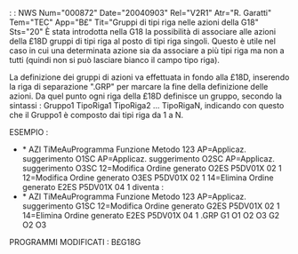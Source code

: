  :  : NWS Num="000872" Date="20040903" Rel="V2R1" Atr="R. Garatti" Tem="TEC" App="B£" Tit="Gruppi di tipi riga nelle azioni della G18" Sts="20"
È stata introdotta nella G18 la possibilità di associare alle azioni della £18D gruppi di tipi riga
al posto di tipi riga singoli.
Questo è utile nel caso in cui una determinata azione sia da associare a più tipi riga ma non a tutti (quindi non si può lasciare bianco il campo tipo riga).

La definizione dei gruppi di azioni va effettuata in fondo alla £18D, inserendo la riga di separazione ".GRP" per marcare la fine della definizione delle azioni.
Da quel punto ogni riga della £18D definisce un gruppo, secondo la sintassi : 
Gruppo1 TipoRiga1 TipoRiga2 ... TipoRigaN,
indicando con questo che il Gruppo1 è composto dai tipi riga da 1 a N.

ESEMPIO : 
- \* AZI                           TiMeAuProgramma Funzione  Metodo      123 AP=Applicaz. suggerimento        O1SC
AP=Applicaz. suggerimento        O2SC
AP=Applicaz. suggerimento        O3SC
12=Modifica Ordine generato      O2ES  P5DV01X   02                      1
12=Modifica Ordine generato      O3ES  P5DV01X   02                      1
14=Elimina Ordine generato       E2ES  P5DV01X   04                      1
diventa : 
- \* AZI                           TiMeAuProgramma Funzione  Metodo      123 AP=Applicaz. suggerimento        G1SC
12=Modifica Ordine generato      G2ES  P5DV01X   02                      1
14=Elimina Ordine generato       E2ES  P5DV01X   04                      1
.GRP
G1 O1 O2 O3
G2 O2 O3

PROGRAMMI MODIFICATI :  B£G18G
